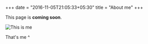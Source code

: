 +++
date = "2016-11-05T21:05:33+05:30"
title = "About me"
+++

This page is **coming soon**.

![This is me][1]

That's me ^

[1]: /img/me.jpg
